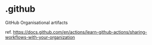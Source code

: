 # .github
GitHub Organisational artifacts

ref. https://docs.github.com/en/actions/learn-github-actions/sharing-workflows-with-your-organization

